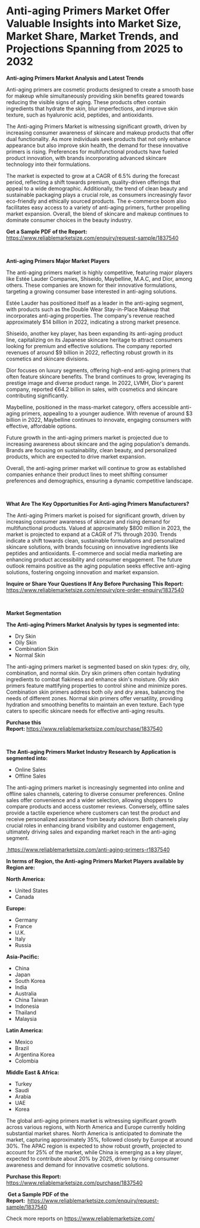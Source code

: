 <p><h1>Anti-aging Primers Market Offer Valuable Insights into Market Size, Market Share, Market Trends, and Projections Spanning from 2025 to 2032</h1></p><p><strong>Anti-aging Primers Market Analysis and Latest Trends</strong></p>
<p><p>Anti-aging primers are cosmetic products designed to create a smooth base for makeup while simultaneously providing skin benefits geared towards reducing the visible signs of aging. These products often contain ingredients that hydrate the skin, blur imperfections, and improve skin texture, such as hyaluronic acid, peptides, and antioxidants.</p><p>The Anti-aging Primers Market is witnessing significant growth, driven by increasing consumer awareness of skincare and makeup products that offer dual functionality. As more individuals seek products that not only enhance appearance but also improve skin health, the demand for these innovative primers is rising. Preferences for multifunctional products have fueled product innovation, with brands incorporating advanced skincare technology into their formulations.</p><p>The market is expected to grow at a CAGR of 6.5% during the forecast period, reflecting a shift towards premium, quality-driven offerings that appeal to a wide demographic. Additionally, the trend of clean beauty and sustainable packaging plays a crucial role, as consumers increasingly favor eco-friendly and ethically sourced products. The e-commerce boom also facilitates easy access to a variety of anti-aging primers, further propelling market expansion. Overall, the blend of skincare and makeup continues to dominate consumer choices in the beauty industry.</p></p>
<p><strong>Get a Sample PDF of the Report:&nbsp;</strong> <a href="https://www.reliablemarketsize.com/enquiry/request-sample/1837540?utm_campaign=1840&utm_medium=2&utm_source=Github&utm_content=ia&utm_term=10022025&utm_id=anti-aging-primers">https://www.reliablemarketsize.com/enquiry/request-sample/1837540</a></p>
<p>&nbsp;</p>
<p><strong>Anti-aging Primers Major Market Players</strong></p>
<p><p>The anti-aging primers market is highly competitive, featuring major players like Estée Lauder Companies, Shiseido, Maybelline, M.A.C, and Dior, among others. These companies are known for their innovative formulations, targeting a growing consumer base interested in anti-aging solutions.</p><p>Estée Lauder has positioned itself as a leader in the anti-aging segment, with products such as the Double Wear Stay-in-Place Makeup that incorporates anti-aging properties. The company's revenue reached approximately $14 billion in 2022, indicating a strong market presence.</p><p>Shiseido, another key player, has been expanding its anti-aging product line, capitalizing on its Japanese skincare heritage to attract consumers looking for premium and effective solutions. The company reported revenues of around $9 billion in 2022, reflecting robust growth in its cosmetics and skincare divisions.</p><p>Dior focuses on luxury segments, offering high-end anti-aging primers that often feature skincare benefits. The brand continues to grow, leveraging its prestige image and diverse product range. In 2022, LVMH, Dior's parent company, reported €64.2 billion in sales, with cosmetics and skincare contributing significantly.</p><p>Maybelline, positioned in the mass-market category, offers accessible anti-aging primers, appealing to a younger audience. With revenue of around $3 billion in 2022, Maybelline continues to innovate, engaging consumers with effective, affordable options.</p><p>Future growth in the anti-aging primers market is projected due to increasing awareness about skincare and the aging population's demands. Brands are focusing on sustainability, clean beauty, and personalized products, which are expected to drive market expansion.</p><p>Overall, the anti-aging primer market will continue to grow as established companies enhance their product lines to meet shifting consumer preferences and demographics, ensuring a dynamic competitive landscape.</p></p>
<p>&nbsp;</p>
<p><strong>What Are The Key Opportunities For Anti-aging Primers Manufacturers?</strong></p>
<p><p>The Anti-aging Primers market is poised for significant growth, driven by increasing consumer awareness of skincare and rising demand for multifunctional products. Valued at approximately $800 million in 2023, the market is projected to expand at a CAGR of 7% through 2030. Trends indicate a shift towards clean, sustainable formulations and personalized skincare solutions, with brands focusing on innovative ingredients like peptides and antioxidants. E-commerce and social media marketing are enhancing product accessibility and consumer engagement. The future outlook remains positive as the aging population seeks effective anti-aging solutions, fostering ongoing innovation and market expansion.</p></p>
<p><strong>Inquire or Share Your Questions If Any Before Purchasing This Report:</strong> <a href="https://www.reliablemarketsize.com/enquiry/pre-order-enquiry/1837540?utm_campaign=1840&utm_medium=2&utm_source=Github&utm_content=ia&utm_term=10022025&utm_id=anti-aging-primers">https://www.reliablemarketsize.com/enquiry/pre-order-enquiry/1837540</a></p>
<p>&nbsp;</p>
<p><strong>Market Segmentation</strong></p>
<p><strong>The Anti-aging Primers Market Analysis by types is segmented into:</strong></p>
<p><ul><li>Dry Skin</li><li>Oily Skin</li><li>Combination Skin</li><li>Normal Skin</li></ul></p>
<p><p>The anti-aging primers market is segmented based on skin types: dry, oily, combination, and normal skin. Dry skin primers often contain hydrating ingredients to combat flakiness and enhance skin's moisture. Oily skin primers feature mattifying properties to control shine and minimize pores. Combination skin primers address both oily and dry areas, balancing the needs of different zones. Normal skin primers offer versatility, providing hydration and smoothing benefits to maintain an even texture. Each type caters to specific skincare needs for effective anti-aging results.</p></p>
<p><strong>Purchase this Report:&nbsp;</strong><a href="https://www.reliablemarketsize.com/purchase/1837540?utm_campaign=1840&utm_medium=2&utm_source=Github&utm_content=ia&utm_term=10022025&utm_id=anti-aging-primers">https://www.reliablemarketsize.com/purchase/1837540</a></p>
<p>&nbsp;</p>
<p><strong>The Anti-aging Primers Market Industry Research by Application is segmented into:</strong></p>
<p><ul><li>Online Sales</li><li>Offline Sales</li></ul></p>
<p><p>The anti-aging primers market is increasingly segmented into online and offline sales channels, catering to diverse consumer preferences. Online sales offer convenience and a wider selection, allowing shoppers to compare products and access customer reviews. Conversely, offline sales provide a tactile experience where customers can test the product and receive personalized assistance from beauty advisors. Both channels play crucial roles in enhancing brand visibility and customer engagement, ultimately driving sales and expanding market reach in the anti-aging segment.</p></p>
<p><a href="https://www.reliablemarketsize.com/anti-aging-primers-r1837540?utm_campaign=1840&utm_medium=2&utm_source=Github&utm_content=ia&utm_term=10022025&utm_id=anti-aging-primers">&nbsp;https://www.reliablemarketsize.com/anti-aging-primers-r1837540</a></p>
<p><strong>In terms of Region, the Anti-aging Primers Market Players available by Region are:</strong></p>
<p>
    <p> <strong> North America: </strong>
        <ul>
            <li>United States</li>
            <li>Canada</li>
        </ul>
        </p> 
    <p> <strong> Europe: </strong>
        <ul>
            <li>Germany</li>
            <li>France</li>
            <li>U.K.</li>
            <li>Italy</li>
            <li>Russia</li>
        </ul>
        </p> 
    <p> <strong> Asia-Pacific: </strong>
        <ul>
            <li>China</li>
            <li>Japan</li>
            <li>South Korea</li>
            <li>India</li>
            <li>Australia</li>
            <li>China Taiwan</li>
            <li>Indonesia</li>
            <li>Thailand</li>
            <li>Malaysia</li>
        </ul>
        </p> 
    <p> <strong> Latin America: </strong>
        <ul>
            <li>Mexico</li>
            <li>Brazil</li>
            <li>Argentina Korea</li>
            <li>Colombia</li>
        </ul>
        </p> 
    <p> <strong> Middle East & Africa: </strong>
        <ul>
            <li>Turkey</li>
            <li>Saudi</li>
            <li>Arabia</li>
            <li>UAE</li>
            <li>Korea</li>
        </ul>
    </p>
    </p>
<p><p>The global anti-aging primers market is witnessing significant growth across various regions, with North America and Europe currently holding substantial market shares. North America is anticipated to dominate the market, capturing approximately 35%, followed closely by Europe at around 30%. The APAC region is expected to show robust growth, projected to account for 25% of the market, while China is emerging as a key player, expected to contribute about 20% by 2025, driven by rising consumer awareness and demand for innovative cosmetic solutions.</p></p>
<p><strong>Purchase this Report: </strong><a href="https://www.reliablemarketsize.com/purchase/1837540?utm_campaign=1840&utm_medium=2&utm_source=Github&utm_content=ia&utm_term=10022025&utm_id=anti-aging-primers">https://www.reliablemarketsize.com/purchase/1837540</a></p>
<p>&nbsp;<strong>Get a Sample PDF of the Report:&nbsp;&nbsp;</strong><a href="https://www.reliablemarketsize.com/enquiry/request-sample/1837540?utm_campaign=1840&utm_medium=2&utm_source=Github&utm_content=ia&utm_term=10022025&utm_id=anti-aging-primers">https://www.reliablemarketsize.com/enquiry/request-sample/1837540</a></p>
<p><strong></strong></p>
<p>Check more reports on <a href="https://www.reliablemarketsize.com/?utm_campaign=1840&utm_medium=2&utm_source=Github&utm_content=ia&utm_term=10022025&utm_id=anti-aging-primers">https://www.reliablemarketsize.com/</a></p>